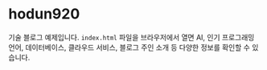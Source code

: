 # hodun920

기술 블로그 예제입니다. `index.html` 파일을 브라우저에서 열면 AI, 인기 프로그래밍 언어, 데이터베이스, 클라우드 서비스, 블로그 주인 소개 등 다양한 정보를 확인할 수 있습니다.
